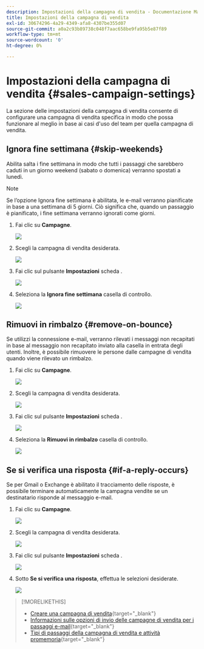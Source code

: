 ```yaml
---
description: Impostazioni della campagna di vendita - Documentazione Marketo - Documentazione del prodotto
title: Impostazioni della campagna di vendita
exl-id: 30674296-4a29-4349-afa8-4307be355d07
source-git-commit: a0a2c93b89738c048f7aac658be9fa95b5e87f89
workflow-type: tm+mt
source-wordcount: '0'
ht-degree: 0%

---
```


# Impostazioni della campagna di vendita {#sales-campaign-settings}

La sezione delle impostazioni della campagna di vendita consente di configurare una campagna di vendita specifica in modo che possa funzionare al meglio in base ai casi d&#39;uso del team per quella campagna di vendita.

## Ignora fine settimana {#skip-weekends}

Abilita salta i fine settimana in modo che tutti i passaggi che sarebbero caduti in un giorno weekend (sabato o domenica) verranno spostati a lunedì.

>[!NOTE]
>
>Se l’opzione Ignora fine settimana è abilitata, le e-mail verranno pianificate in base a una settimana di 5 giorni. Ciò significa che, quando un passaggio è pianificato, i fine settimana verranno ignorati come giorni.

1. Fai clic su **Campagne**.

   ![](assets/sales-campaign-settings-1.png)

1. Scegli la campagna di vendita desiderata.

   ![](assets/sales-campaign-settings-2.png)

1. Fai clic sul pulsante **Impostazioni** scheda .

   ![](assets/sales-campaign-settings-3.png)

1. Seleziona la **Ignora fine settimana** casella di controllo.

   ![](assets/sales-campaign-settings-4.png)

## Rimuovi in rimbalzo {#remove-on-bounce}

Se utilizzi la connessione e-mail, verranno rilevati i messaggi non recapitati in base al messaggio non recapitato inviato alla casella in entrata degli utenti. Inoltre, è possibile rimuovere le persone dalle campagne di vendita quando viene rilevato un rimbalzo.

1. Fai clic su **Campagne**.

   ![](assets/sales-campaign-settings-5.png)

1. Scegli la campagna di vendita desiderata.

   ![](assets/sales-campaign-settings-6.png)

1. Fai clic sul pulsante **Impostazioni** scheda .

   ![](assets/sales-campaign-settings-7.png)

1. Seleziona la **Rimuovi in rimbalzo** casella di controllo.

   ![](assets/sales-campaign-settings-8.png)

## Se si verifica una risposta {#if-a-reply-occurs}

Se per Gmail o Exchange è abilitato il tracciamento delle risposte, è possibile terminare automaticamente la campagna vendite se un destinatario risponde al messaggio e-mail.

1. Fai clic su **Campagne**.

   ![](assets/sales-campaign-settings-9.png)

1. Scegli la campagna di vendita desiderata.

   ![](assets/sales-campaign-settings-10.png)

1. Fai clic sul pulsante **Impostazioni** scheda .

   ![](assets/sales-campaign-settings-11.png)

1. Sotto **Se si verifica una risposta**, effettua le selezioni desiderate.

   ![](assets/sales-campaign-settings-12.png)

>[!MORELIKETHIS]
>
>* [Creare una campagna di vendita](/help/marketo/product-docs/marketo-sales-insight/actions/campaigns/create-a-sales-campaign.md){target=&quot;_blank&quot;}
>* [Informazioni sulle opzioni di invio delle campagne di vendita per i passaggi e-mail](/help/marketo/product-docs/marketo-sales-insight/actions/campaigns/understanding-sales-campaign-send-options-for-email-steps.md){target=&quot;_blank&quot;}
>* [Tipi di passaggi della campagna di vendita e attività promemoria](/help/marketo/product-docs/marketo-sales-insight/actions/campaigns/sales-campaign-step-types-and-reminder-tasks.md){target=&quot;_blank&quot;}

